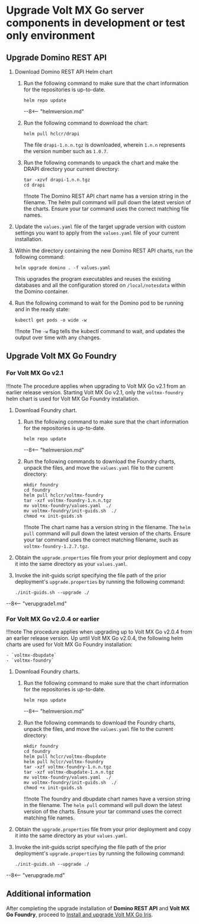 # Upgrade Volt MX Go server components in development or test only environment


## Upgrade Domino REST API

1. Download Domino REST API Helm chart
    1. Run the following command to make sure that the chart information for the repositories is up-to-date. 

        ```
        helm repo update
        ```

        --8<-- "helmversion.md"
     
    2. Run the following command to download the chart:

        ```
        helm pull hclcr/drapi
        ```
        The file `drapi-1.n.n.tgz` is downloaded, wherein `1.n.n` represents the version number such as `1.0.7`.

    3. Run the following commands to unpack the chart and make the DRAPI directory your current directory:

        ```
        tar -xzvf drapi-1.n.n.tgz
        cd drapi
        ```
        !!!note
            The Domino REST API chart name has a version string in the filename. The helm pull command will pull down the latest version of the charts. Ensure your tar command uses the correct matching file names.

2. Update the `values.yaml` file of the target upgrade version with custom settings you want to apply from the `values.yaml` file of your current installation.
3. Within the directory containing the new Domino REST API charts, run the following command:

    ```
    helm upgrade domino . -f values.yaml
    ```

    This upgrades the program executables and reuses the existing databases and all the configuration stored on `/local/notesdata` within the Domino container.
    
4. Run the following command to wait for the Domino pod to be running and in the ready state:

    ```
    kubectl get pods -o wide -w
    ```

    !!!note
        The `-w` flag tells the kubectl command to wait, and updates the output over time with any changes.

## Upgrade Volt MX Go Foundry

### For Volt MX Go v2.1

!!!note
    The procedure applies when upgrading to Volt MX Go v2.1 from an earlier release version. Starting Volt MX Go v2.1, only the `voltmx-foundry` helm chart is used for Volt MX Go Foundry installation.

1. Download Foundry chart.

    1. Run the following command to make sure that the chart information for the repositories is up-to-date.

        ```
        helm repo update
        ```

        --8<-- "helmversion.md"

    2. Run the following commands to download the Foundry charts, unpack the files, and move the `values.yaml` file to the current directory:

        ```
        mkdir foundry
        cd foundry
        helm pull hclcr/voltmx-foundry
        tar -xzf voltmx-foundry-1.n.n.tgz
        mv voltmx-foundry/values.yaml  ./
        mv voltmx-foundry/init-guids.sh  ./
        chmod +x init-guids.sh
        ```

        !!!note
            The chart name has a version string in the filename. The `helm pull` command will pull down the latest version of the charts. Ensure your tar command uses the correct matching filename, such as `voltmx-foundry-1.2.7.tgz`.


2. Obtain the `upgrade.properties` file from your prior deployment and copy it into the same directory as your `values.yaml`.
3. Invoke the init-guids script specifying the file path of the prior deployment's `upgrade.properties` by running the following command:

    ```
    ./init-guids.sh --upgrade ./
    ```

--8<-- "verupgrade1.md"


### For Volt MX Go v2.0.4 or earlier

!!!note
    The procedure applies when upgrading up to Volt MX Go v2.0.4 from an earlier release version. Up until Volt MX Go v2.0.4, the following helm charts are used for Volt MX Go Foundry installation:

    - `voltmx-dbupdate`
    - `voltmx-foundry`

1. Download Foundry charts.

    1. Run the following command to make sure that the chart information for the repositories is up-to-date.

        ```
        helm repo update
        ```

        --8<-- "helmversion.md"

    2. Run the following commands to download the Foundry charts, unpack the files, and move the `values.yaml` file to the current directory:

        ```
        mkdir foundry
        cd foundry
        helm pull hclcr/voltmx-dbupdate
        helm pull hclcr/voltmx-foundry
        tar -xzf voltmx-foundry-1.n.n.tgz
        tar -xzf voltmx-dbupdate-1.n.n.tgz
        mv voltmx-foundry/values.yaml  ./
        mv voltmx-foundry/init-guids.sh  ./
        chmod +x init-guids.sh
        ```

        !!!note
            The foundry and dbupdate chart names have a version string in the filename. The `helm pull` command will pull down the latest version of the charts. Ensure your tar command uses the correct matching file names.

2. Obtain the `upgrade.properties` file from your prior deployment and copy it into the same directory as your `values.yaml`.
3. Invoke the init-guids script specifying the file path of the prior deployment's `upgrade.properties` by running the following command:

    ```
    ./init-guids.sh --upgrade ./
    ```

--8<-- "verupgrade.md"

## Additional information

After completing the upgrade installation of **Domino REST API** and **Volt MX Go Foundry**, proceed to [Install and upgrade Volt MX Go Iris](installiris.md).
